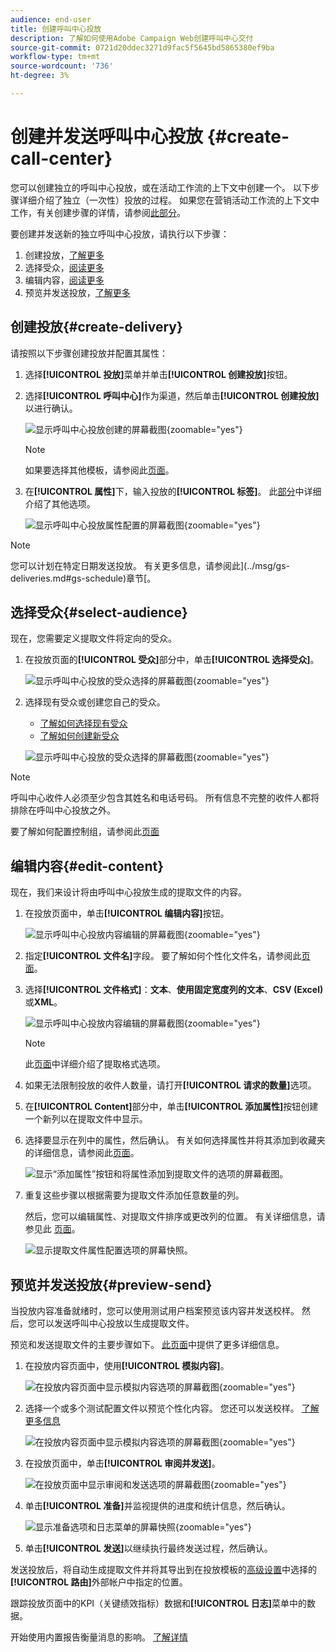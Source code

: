 ```yaml
---
audience: end-user
title: 创建呼叫中心投放
description: 了解如何使用Adobe Campaign Web创建呼叫中心交付
source-git-commit: 0721d20ddec3271d9fac5f5645bd5865380ef9ba
workflow-type: tm+mt
source-wordcount: '736'
ht-degree: 3%

---
```


# 创建并发送呼叫中心投放 {#create-call-center}

您可以创建独立的呼叫中心投放，或在活动工作流的上下文中创建一个。 以下步骤详细介绍了独立（一次性）投放的过程。 如果您在营销活动工作流的上下文中工作，有关创建步骤的详情，请参阅[此部分](../workflows/activities/channels.md#create-a-delivery-in-a-campaign-workflow)。

要创建并发送新的独立呼叫中心投放，请执行以下步骤：

1. 创建投放，[了解更多](#create-delivery)
1. 选择受众，[阅读更多](#select-audience)
1. 编辑内容，[阅读更多](#edit-content)
1. 预览并发送投放，[了解更多](#preview-send)

## 创建投放{#create-delivery}

请按照以下步骤创建投放并配置其属性：

1. 选择&#x200B;**[!UICONTROL 投放]**&#x200B;菜单并单击&#x200B;**[!UICONTROL 创建投放]**&#x200B;按钮。

1. 选择&#x200B;**[!UICONTROL 呼叫中心]**&#x200B;作为渠道，然后单击&#x200B;**[!UICONTROL 创建投放]**&#x200B;以进行确认。

   ![显示呼叫中心投放创建的屏幕截图](assets/cc-create.png){zoomable="yes"}

   >[!NOTE]
   >
   >如果要选择其他模板，请参阅此[页面](../msg/delivery-template.md)。

1. 在&#x200B;**[!UICONTROL 属性]**&#x200B;下，输入投放的&#x200B;**[!UICONTROL 标签]**。 此[部分](../email/create-email.md#create-email)中详细介绍了其他选项。

   ![显示呼叫中心投放属性配置的屏幕截图](assets/cc-properties.png){zoomable="yes"}

>[!NOTE]
>
>您可以计划在特定日期发送投放。 有关更多信息，请参阅此](../msg/gs-deliveries.md#gs-schedule)章节[。

## 选择受众{#select-audience}

现在，您需要定义提取文件将定向的受众。

1. 在投放页面的&#x200B;**[!UICONTROL 受众]**&#x200B;部分中，单击&#x200B;**[!UICONTROL 选择受众]**。

   ![显示呼叫中心投放的受众选择的屏幕截图](assets/cc-audience.png){zoomable="yes"}

1. 选择现有受众或创建您自己的受众。

   * [了解如何选择现有受众](../audience/add-audience.md)
   * [了解如何创建新受众](../audience/one-time-audience.md)

   ![显示呼叫中心投放的受众选择的屏幕截图](assets/cc-audience2.png){zoomable="yes"}

>[!NOTE]
>
>呼叫中心收件人必须至少包含其姓名和电话号码。 所有信息不完整的收件人都将排除在呼叫中心投放之外。
>
>要了解如何配置控制组，请参阅此[页面](../audience/control-group.md)

## 编辑内容{#edit-content}

现在，我们来设计将由呼叫中心投放生成的提取文件的内容。

1. 在投放页面中，单击&#x200B;**[!UICONTROL 编辑内容]**&#x200B;按钮。

   ![显示呼叫中心投放内容编辑的屏幕截图](assets/cc-content0.png){zoomable="yes"}

1. 指定&#x200B;**[!UICONTROL 文件名]**&#x200B;字段。 要了解如何个性化文件名，请参阅此[页面](../personalization/personalize.md)。

1. 选择&#x200B;**[!UICONTROL 文件格式]**：**文本**、**使用固定宽度列的文本**、**CSV (Excel)**&#x200B;或&#x200B;**XML**。

   ![显示呼叫中心投放内容编辑的屏幕截图](assets/cc-content.png){zoomable="yes"}

   >[!NOTE]
   >
   >此[页面](../direct-mail/content-direct-mail.md#properties)中详细介绍了提取格式选项。

1. 如果无法限制投放的收件人数量，请打开&#x200B;**[!UICONTROL 请求的数量]**&#x200B;选项。

1. 在&#x200B;**[!UICONTROL Content]**&#x200B;部分中，单击&#x200B;**[!UICONTROL 添加属性]**&#x200B;按钮创建一个新列以在提取文件中显示。

1. 选择要显示在列中的属性，然后确认。 有关如何选择属性并将其添加到收藏夹的详细信息，请参阅此[页面](../get-started/attributes.md)。

   ![显示“添加属性”按钮和将属性添加到提取文件的选项的屏幕截图。](assets/cc-add-attribute.png)

1. 重复这些步骤以根据需要为提取文件添加任意数量的列。

   然后，您可以编辑属性、对提取文件排序或更改列的位置。 有关详细信息，请参见此 [ 页面](../direct-mail/content-direct-mail.md#content)。

   ![显示提取文件属性配置选项的屏幕快照。](assets/cc-content-attributes.png)

## 预览并发送投放{#preview-send}

当投放内容准备就绪时，您可以使用测试用户档案预览该内容并发送校样。 然后，您可以发送呼叫中心投放以生成提取文件。

预览和发送提取文件的主要步骤如下。 [此页面](../direct-mail/send-direct-mail.md)中提供了更多详细信息。

1. 在投放内容页面中，使用&#x200B;**[!UICONTROL 模拟内容]**。

   ![在投放内容页面中显示模拟内容选项的屏幕截图](assets/cc-simulate0.png){zoomable="yes"}

1. 选择一个或多个测试配置文件以预览个性化内容。 您还可以发送校样。 [了解更多信息](../direct-mail/send-direct-mail.md#preview-dm)

   ![在投放内容页面中显示模拟内容选项的屏幕截图](assets/cc-simulate.png){zoomable="yes"}

1. 在投放页面中，单击&#x200B;**[!UICONTROL 审阅并发送]**。

   ![在投放页面中显示审阅和发送选项的屏幕截图](assets/cc-review-send.png){zoomable="yes"}

1. 单击&#x200B;**[!UICONTROL 准备]**&#x200B;并监视提供的进度和统计信息，然后确认。

   ![显示准备选项和日志菜单的屏幕快照](assets/cc-prepare.png){zoomable="yes"}

1. 单击&#x200B;**[!UICONTROL 发送]**&#x200B;以继续执行最终发送过程，然后确认。

发送投放后，将自动生成提取文件并将其导出到在投放模板的[高级设置](../advanced-settings/delivery-settings.md)中选择的&#x200B;**[!UICONTROL 路由]**&#x200B;外部帐户中指定的位置。

跟踪投放页面中的KPI（关键绩效指标）数据和&#x200B;**[!UICONTROL 日志]**&#x200B;菜单中的数据。

开始使用内置报告衡量消息的影响。 [了解详情](../reporting/direct-mail.md)


